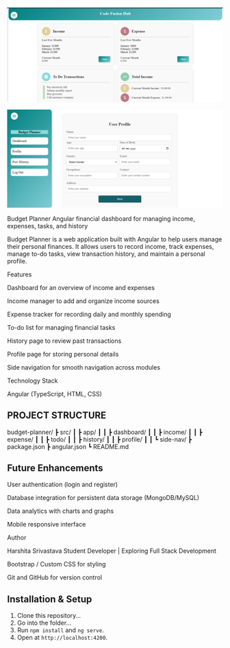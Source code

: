 
<p align="center">
  <img src= "https://github.com/Harshita-prog30/Budget-Planner/blob/main/img.png?raw=true">
</p>
<p align="center">
  <img src= "https://github.com/Harshita-prog30/Budget-Planner/blob/main/budget-planner.png?raw=true">
</p>


Budget Planner
Angular financial dashboard for managing income, expenses, tasks, and history

Budget Planner is a web application built with Angular to help users manage their personal finances.
It allows users to record income, track expenses, manage to-do tasks, view transaction history, and maintain a personal profile.

Features

Dashboard for an overview of income and expenses

Income manager to add and organize income sources

Expense tracker for recording daily and monthly spending

To-do list for managing financial tasks

History page to review past transactions

Profile page for storing personal details

Side navigation for smooth navigation across modules

Technology Stack

Angular (TypeScript, HTML, CSS)

## PROJECT STRUCTURE
budget-planner/
 ┣ src/
 ┃ ┣ app/
 ┃ ┃ ┣ dashboard/
 ┃ ┃ ┣ income/
 ┃ ┃ ┣ expense/
 ┃ ┃ ┣ todo/
 ┃ ┃ ┣ history/
 ┃ ┃ ┣ profile/
 ┃ ┃ ┗ side-nav/
 ┣ package.json
 ┣ angular.json
 ┗ README.md

## Future Enhancements

User authentication (login and register)

Database integration for persistent data storage (MongoDB/MySQL)

Data analytics with charts and graphs

Mobile responsive interface

Author

Harshita Srivastava
Student Developer | Exploring Full Stack Development

Bootstrap / Custom CSS for styling

Git and GitHub for version control


## Installation & Setup

1. Clone this repository…
2. Go into the folder...
3. Run `npm install` and `ng serve`.
4. Open at `http://localhost:4200`.
